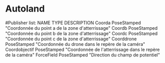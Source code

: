 # Autoland

#Publisher list:
NAME     	TYPE     	DESCRIPTION
Coorda   	PoseStamped     "Coordonnée du point a de la zone d'atterrissage"
Coordb   	PoseStamped     "Coordonnée du point b de la zone d'atterrissage"
Coordc   	PoseStamped     "Coordonnée du point c de la zone d'atterrissage"
Coorddrone      PoseStamped     "Coordonnée du drone dans le repère de la caméra"
Coordobjectif   PoseStamped     "Coordonnée de l'atterrissage dans le repère de la caméra"
ForceField      PoseStamped     "Direction du champ de potentiel"


